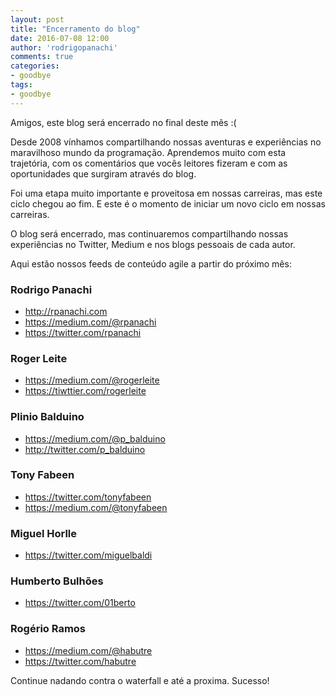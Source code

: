 ```yaml
---
layout: post
title: "Encerramento do blog"
date: 2016-07-08 12:00
author: 'rodrigopanachi'
comments: true
categories:
- goodbye
tags:
- goodbye
---
```


Amigos, este blog será encerrado no final deste mês :(

Desde 2008 vínhamos compartilhando nossas aventuras e experiências no maravilhoso mundo da programação. Aprendemos muito com esta trajetória, com os comentários que vocês leitores fizeram e com as oportunidades que surgiram através do blog.

Foi uma etapa muito importante e proveitosa em nossas carreiras, mas este ciclo chegou ao fim. E este é o momento de iniciar um novo ciclo em nossas carreiras.

O blog será encerrado, mas continuaremos compartilhando nossas experiências no Twitter, Medium e nos blogs pessoais de cada autor.

Aqui estão nossos feeds de conteúdo agile a partir do próximo mês:

### Rodrigo Panachi
- http://rpanachi.com
- https://medium.com/@rpanachi
- https://twitter.com/rpanachi

### Roger Leite
- https://medium.com/@rogerleite
- https://tiwttier.com/rogerleite

### Plinio Balduino
- https://medium.com/@p_balduino
- http://twitter.com/p_balduino

### Tony Fabeen
- https://twitter.com/tonyfabeen
- https://medium.com/@tonyfabeen

### Miguel Horlle
- https://twitter.com/miguelbaldi

### Humberto Bulhões
- https://twitter.com/01berto

### Rogério Ramos
- https://medium.com/@habutre
- https://twitter.com/habutre

Continue nadando contra o waterfall e até a proxima. Sucesso!
